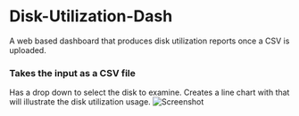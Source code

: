 # Disk-Utilization-Dash
A web based dashboard that produces disk utilization reports once a CSV is uploaded. 

### Takes the input as a CSV file
Has a drop down to select the disk to examine. 
Creates a line chart with that will illustrate the disk utilization usage. 
![Screenshot](screenshot1.jpg)
